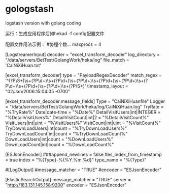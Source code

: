 # gologstash
logstash version with golang coding

运行：生成应用程序后如hekad -f config配置文件

配置文件用法示例：
#协程个数...
maxprocs = 4

[LogstreamerInput]
decoder = "excel_transform_decoder"
log_directory = "/data/servers/BetTest/GolangWork/heka/log"
file_match = 'CaiNiXiHuan\.txt'

[excel_transform_decoder]
type = "PayloadRegexDecoder"
match_regex = '^(?P<Date>\S+)\s+(?P<DetailVisitUsers>\d+)\s+(?P<DetailVisitCount>\d+)\s+(?P<VisitUsers>\d+)\s+(?P<VisitCount>\d+)\s+(?P<TryDownLoadUsers>\d+)\s+(?P<TryDownLoadCount>\d+)\s+(?P<DownLoadUsers>\d+)\s+(?P<DownLoadCount>\d+)\s+(?P<TryRate>\S+)'
timestamp_layout = "02/Jan/2006:15:04:05 -0700"

[excel_transform_decoder.message_fields]
Type = "CaiNiXiHuanfile"
Logger = "/data/servers/BetTest/GolangWork/heka/log/CaiNiXiHuan.log"
TryRate = "%TryRate%"
Date|date-time = "%Date%"
DetailVisitUsers|int|INTEGER = "%DetailVisitUsers%"
DetailVisitCount|int|2 = "%DetailVisitCount%"
VisitUsers|int|uint = "%VisitUsers%"
VisitCount|int|uint = "%VisitCount%"
TryDownLoadUsers|int|count = "%TryDownLoadUsers%"
TryDownLoadCount|int|count = "%TryDownLoadCount%"
DownLoadUsers|int|count = "%DownLoadUsers%"
DownLoadCount|int|count = "%DownLoadCount%"


[ESJsonEncoder]
###append_newlines = false
#es_index_from_timestamp = true
index = "%{Type}-%{%Y.%m.%d}"
type_name = "%{Type}"

#[LogOutput]
#message_matcher = "TRUE"
#encoder = "ESJsonEncoder"

[ElasticSearchOutput]
message_matcher = "TRUE"
server = "http://183.131.145.158:9200"
encoder = "ESJsonEncoder"
